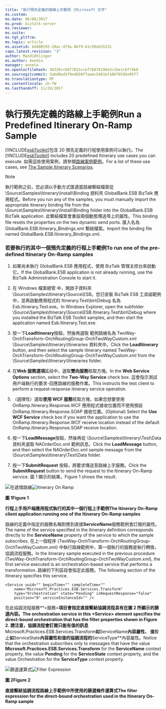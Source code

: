 ```yaml
---
title: "執行預先定義的路線上手範例 |Microsoft 文件"
ms.custom: 
ms.date: 06/08/2017
ms.prod: biztalk-server
ms.reviewer: 
ms.suite: 
ms.tgt_pltfrm: 
ms.topic: article
ms.assetid: b4400193-20ac-479a-8bf9-b1c99eb35231
caps.latest.revision: "3"
author: MandiOhlinger
ms.author: mandia
manager: anneta
ms.openlocfilehash: 38320cc6877815ccbf7b078190a3c2be1c6f74b0
ms.sourcegitcommit: 5abd0ed3f9e4858ffaaec5481bfa8878595e95f7
ms.translationtype: MT
ms.contentlocale: zh-TW
ms.lasthandoff: 11/28/2017
---
```

# <a name="run-a-predefined-itinerary-on-ramp-sample"></a><span data-ttu-id="4c2f3-102">執行預先定義的路線上手範例</span><span class="sxs-lookup"><span data-stu-id="4c2f3-102">Run a Predefined Itinerary On-Ramp Sample</span></span>
<span data-ttu-id="4c2f3-103">[!INCLUDE[esbToolkit](../includes/esbtoolkit-md.md)]包含 20 預先定義的行程使用案例可以執行。</span><span class="sxs-lookup"><span data-stu-id="4c2f3-103">The [!INCLUDE[esbToolkit](../includes/esbtoolkit-md.md)] includes 20 predefined Itinerary use cases you can execute.</span></span> <span data-ttu-id="4c2f3-104">如需這些使用案例，請參閱[路線案例範例](../esb-toolkit/the-sample-itinerary-scenarios.md)。</span><span class="sxs-lookup"><span data-stu-id="4c2f3-104">For a list of these use cases, see [The Sample Itinerary Scenarios](../esb-toolkit/the-sample-itinerary-scenarios.md).</span></span>  
  
> [!NOTE]
>  <span data-ttu-id="4c2f3-105">執行範例之前，您必須以手動方式匯適當路線繫結檔案從 \Source\Samples\Itinerary\Install\Binding 資料夾 GlobalBank.ESB BizTalk 應用程式。</span><span class="sxs-lookup"><span data-stu-id="4c2f3-105">Before you run any of the samples, you must manually import the appropriate itinerary binding file from the \Source\Samples\Itinerary\Install\Binding folder into the GlobalBank.ESB BizTalk application.</span></span> <span data-ttu-id="4c2f3-106">此繫結檔案會重設兩個動態傳送埠上的屬性。</span><span class="sxs-lookup"><span data-stu-id="4c2f3-106">This binding file resets the properties on the two dynamic send ports.</span></span> <span data-ttu-id="4c2f3-107">匯入名為 GlobalBank.ESB.Itinerary_Bindings.xml 繫結檔案。</span><span class="sxs-lookup"><span data-stu-id="4c2f3-107">Import the binding file named GlobalBank.ESB.Itinerary_Bindings.xml.</span></span>  
  
### <a name="to-run-one-of-the-pre-defined-itinerary-on-ramp-samples"></a><span data-ttu-id="4c2f3-108">若要執行的其中一個預先定義的行程上手範例</span><span class="sxs-lookup"><span data-stu-id="4c2f3-108">To run one of the pre-defined Itinerary On-Ramp samples</span></span>  
  
1.  <span data-ttu-id="4c2f3-109">如果尚未執行 GlobalBank.ESB 應用程式，使用 BizTalk 管理主控台來啟動它。</span><span class="sxs-lookup"><span data-stu-id="4c2f3-109">If the GlobalBank.ESB application is not already running, use the BizTalk Administration Console to start it.</span></span>  
  
2.  <span data-ttu-id="4c2f3-110">在 Windows 檔案總管 中，開啟子資料夾 \Source\Samples\Itinerary\Source\ESB。您已安裝 BizTalk ESB 工具組範例中，並再啟動應用程式的 Itinerary.Test\bin\Debug 名為 Esb.Itinerary.Test.exe。</span><span class="sxs-lookup"><span data-stu-id="4c2f3-110">In Windows Explorer, open the subfolder \Source\Samples\Itinerary\Source\ESB.Itinerary.Test\bin\Debug where you installed the BizTalk ESB Toolkit samples, and then start the application named Esb.Itinerary.Test.exe.</span></span>  
  
3.  <span data-ttu-id="4c2f3-111">按一下**LoadItinerary**按鈕，然後再選取 範例路線名為 TwoWay-OrchTransform-OrchRoutingGroup-OrchTwoWayCustom.xml \Source\Samples\Itinerary\Itineraries 資料夾中。</span><span class="sxs-lookup"><span data-stu-id="4c2f3-111">Click the **LoadItinerary** button, and then select the sample itinerary named TwoWay-OrchTransform-OrchRoutingGroup-OrchTwoWayCustom.xml from the \Source\Samples\Itinerary\Itineraries folder.</span></span>  
  
4.  <span data-ttu-id="4c2f3-112">在**Web 服務選項**區段中，選取**雙向服務**核取方塊。</span><span class="sxs-lookup"><span data-stu-id="4c2f3-112">In the **Web Service Options** section, select the **Two-Way Service** check box.</span></span> <span data-ttu-id="4c2f3-113">這會指示測試用戶端執行的要求-回應路線的服務作業。</span><span class="sxs-lookup"><span data-stu-id="4c2f3-113">This instructs the test client to perform a request-response itinerary service operation.</span></span>  
  
5.  <span data-ttu-id="4c2f3-114">（選擇性）選取**使用 WCF 服務**核取方塊，如果您想要使用 OnRamp.Itinerary.Response.WCF 應用程式接收位置而不使用預設 OnRamp.Itinerary.Response.SOAP 接收位置。</span><span class="sxs-lookup"><span data-stu-id="4c2f3-114">(Optional) Select the **Use WCF Service** check box if you want the application to use the OnRamp.Itinerary.Response.WCF receive location instead of the default OnRamp.Itinerary.Response.SOAP receive location.</span></span>  
  
6.  <span data-ttu-id="4c2f3-115">按一下**LoadMessage**按鈕，然後再從 \Source\Samples\Itinerary\Test\Data 資料夾選取 NAOrderDoc.xml 範例訊息。</span><span class="sxs-lookup"><span data-stu-id="4c2f3-115">Click the **LoadMessage** button, and then select the NAOrderDoc.xml sample message from the \Source\Samples\Itinerary\Test\Data folder.</span></span>  
  
7.  <span data-ttu-id="4c2f3-116">按一下**SubmitRequest**  按鈕，將要求傳送至路線上手服務。</span><span class="sxs-lookup"><span data-stu-id="4c2f3-116">Click the **SubmitRequest** button to send the request to the Itinerary On-Ramp service.</span></span> <span data-ttu-id="4c2f3-117">圖 1 顯示的結果。</span><span class="sxs-lookup"><span data-stu-id="4c2f3-117">Figure 1 shows the result.</span></span>  
  
 <span data-ttu-id="4c2f3-118">![在遞增路線](../esb-toolkit/media/ch6-itineraryonramp.gif "第 6 章第 ItineraryOnRamp")</span><span class="sxs-lookup"><span data-stu-id="4c2f3-118">![Itinerary On Ramp](../esb-toolkit/media/ch6-itineraryonramp.gif "Ch6-ItineraryOnRamp")</span></span>  
  
 <span data-ttu-id="4c2f3-119">**圖 1**</span><span class="sxs-lookup"><span data-stu-id="4c2f3-119">**Figure 1**</span></span>  
  
 <span data-ttu-id="4c2f3-120">**行程上手用戶端應用程式執行的其中一個行程上手範例**</span><span class="sxs-lookup"><span data-stu-id="4c2f3-120">**The Itinerary On-Ramp client application running one of the Itinerary On-Ramp samples**</span></span>  
  
 <span data-ttu-id="4c2f3-121">路線的定義中指定的服務名稱對應到直接**ServiceName**服務範例會訂閱的屬性。</span><span class="sxs-lookup"><span data-stu-id="4c2f3-121">The name of the service specified in the itinerary definition corresponds directly to the **ServiceName** property of the service to which the sample subscribes.</span></span> <span data-ttu-id="4c2f3-122">在上一個程序 (TwoWay-OrchTransform-OrchRoutingGroup-OrchTwoWayCustom.xml) 中執行路線範例中，第一個執行的服務是執行轉換，協調流程服務。</span><span class="sxs-lookup"><span data-stu-id="4c2f3-122">In the itinerary sample executed in the previous procedure (TwoWay-OrchTransform-OrchRoutingGroup-OrchTwoWayCustom.xml), the first service executed is an orchestration-based service that performs a transformation.</span></span> <span data-ttu-id="4c2f3-123">路線的下列區段會指定此服務。</span><span class="sxs-lookup"><span data-stu-id="4c2f3-123">The following section of the itinerary specifies this service.</span></span>  
  
```  
<Service uuid="" beginTime="" completeTime=""   
    name="Microsoft.Practices.ESB.Services.Transform"  
    type="Orchestration" state="Pending" isRequestResponse="false"  
    position="0" serviceInstanceId="" />  
```  
  
 <span data-ttu-id="4c2f3-124">在此協調流程服務**\<服務\>**項目會指定直接繫結協調流程具有在圖 2 所顯示的篩選內容。</span><span class="sxs-lookup"><span data-stu-id="4c2f3-124">The orchestration service in this **\<Service\>** element specifies the direct-bound orchestration that has the filter properties shown in Figure 2.</span></span> <span data-ttu-id="4c2f3-125">請注意，協調流程會訂閱只能有值的訊息**Microsoft.Practices.ESB.Services.Transform**如**ServiceName**內容屬性、 值**暫止**如**ServiceState**內容屬性和值的協調流程的**ServiceType**內容屬性。</span><span class="sxs-lookup"><span data-stu-id="4c2f3-125">Notice that the orchestration subscribes only to messages that have the value **Microsoft.Practices.ESB.Services.Transform** for the **ServiceName** context property, the value **Pending** for the **ServiceState** context property, and the value Orchestration for the **ServiceType** context property.</span></span>  
  
 <span data-ttu-id="4c2f3-126">![篩選運算式](../esb-toolkit/media/ch6-filterexpression.gif "第 6 章第 FilterExpression")</span><span class="sxs-lookup"><span data-stu-id="4c2f3-126">![Filter Expression](../esb-toolkit/media/ch6-filterexpression.gif "Ch6-FilterExpression")</span></span>  
  
 <span data-ttu-id="4c2f3-127">**圖 2**</span><span class="sxs-lookup"><span data-stu-id="4c2f3-127">**Figure 2**</span></span>  
  
 <span data-ttu-id="4c2f3-128">**直接繫結協調流程路線上手範例中所使用的篩選條件運算式**</span><span class="sxs-lookup"><span data-stu-id="4c2f3-128">**The filter expression for the direct-bound orchestration used in the Itinerary On-Ramp sample**</span></span>